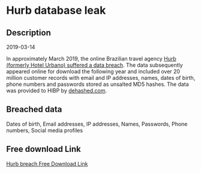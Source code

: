 # Hurb database leak

## Description

2019-03-14

In approximately March 2019, the online Brazilian travel agency <a href="https://cybleinc.com/2020/07/24/around-43-million-user-records-belonging-to-two-online-platforms-leaked-on-darknet-for-free/" target="_blank" rel="noopener">Hurb (formerly Hotel Urbano) suffered a data breach</a>. The data subsequently appeared online for download the following year and included over 20 million customer records with email and IP addresses, names, dates of birth, phone numbers and passwords stored as unsalted MD5 hashes. The data was provided to HIBP by <a href="https://dehashed.com/" target="_blank" rel="noopener">dehashed.com</a>.

## Breached data

Dates of birth, Email addresses, IP addresses, Names, Passwords, Phone numbers, Social media profiles

## Free download Link

[Hurb breach Free Download Link](https://link-to.net/1229997/873.9723384164148/dynamic/?r=aHR0cHM6Ly93d3cubWVkaWFmaXJlLmNvbS92aWV3L3I4Mk5uZjNxMHJIV2tMZy9odXJiLmNvbS9maWxl)